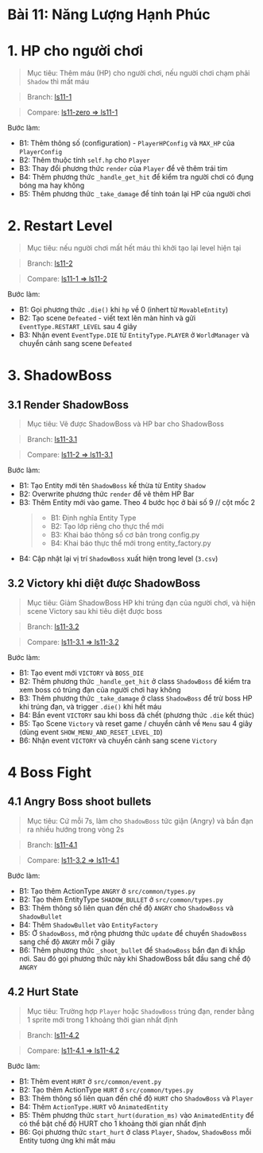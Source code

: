 # Bài 11: Năng Lượng Hạnh Phúc

# 1. HP cho người chơi

> Mục tiêu: Thêm máu (HP) cho người chơi, nếu người chơi chạm phải `Shadow` thì mất máu

> Branch: [ls11-1](https://github.com/STEAMforVietnam/cs102/tree/ls11-1)

> Compare: [ls11-zero => ls11-1](https://github.com/STEAMforVietnam/cs102/compare/ls11-zero...ls11-1)

Bước làm:
- B1: Thêm thông số (configuration) - `PlayerHPConfig` và `MAX_HP` của `PlayerConfig`
- B2: Thêm thuộc tính `self.hp` cho `Player`
- B3: Thay đổi phương thức `render` của `Player` để vẽ thêm trái tim
- B4: Thêm phương thức `_handle_get_hit` để kiểm tra người chơi có đụng bóng ma hay không
- B5: Thêm phương thức `_take_damage` để tính toán lại HP của người chơi

# 2. Restart Level

> Mục tiêu: nếu người chơi mất hết máu thì khởi tạo lại level hiện tại

> Branch: [ls11-2](https://github.com/STEAMforVietnam/cs102/tree/ls11-2)

> Compare: [ls11-1 => ls11-2](https://github.com/STEAMforVietnam/cs102/compare/ls11-1...ls11-2)

Bước làm:
- B1: Gọi phương thức `.die()` khi `hp` về 0 (inhert từ `MovableEntity`)
- B2: Tạo scene `Defeated` - viết text lên màn hình và gửi `EventType.RESTART_LEVEL` sau 4 giây
- B3: Nhận event `EventType.DIE` từ `EntityType.PLAYER` ở `WorldManager` và chuyển cảnh sang scene `Defeated`

# 3. ShadowBoss
## 3.1 Render ShadowBoss

> Mục tiêu: Vẽ được ShadowBoss và HP bar cho ShadowBoss

> Branch: [ls11-3.1](https://github.com/STEAMforVietnam/cs102/tree/ls11-3.1)

> Compare: [ls11-2 => ls11-3.1](https://github.com/STEAMforVietnam/cs102/compare/ls11-2...ls11-3.1)

Bước làm:
- B1: Tạo Entity mới tên `ShadowBoss` kế thừa từ Entity `Shadow`
- B2: Overwrite phương thức `render` để vẽ thêm HP Bar
- B3: Thêm Entity mới vào game. Theo 4 bước học ở bài số 9 // cột mốc 2
    > - B1: Định nghĩa Entity Type
    > - B2: Tạo lớp riêng cho thực thể mới
    > - B3: Khai báo thông số cơ bản trong config.py
    > - B4: Khai báo thực thể mới trong entity_factory.py
- B4: Cập nhật lại vị trí `ShadowBoss` xuất hiện trong level (`3.csv`)

## 3.2 Victory khi diệt được ShadowBoss

> Mục tiêu: Giảm ShadowBoss HP khi trúng đạn của người chơi, và hiện scene Victory sau khi tiêu diệt được boss

> Branch: [ls11-3.2](https://github.com/STEAMforVietnam/cs102/tree/ls11-3.2)

> Compare: [ls11-3.1 => ls11-3.2](https://github.com/STEAMforVietnam/cs102/compare/ls11-3.1...ls11-3.2)

Bước làm:
- B1: Tạo event mới `VICTORY` và `BOSS_DIE`
- B2: Thêm phương thức `_handle_get_hit` ở class `ShadowBoss` để kiểm tra xem boss có trúng đạn của người chơi hay không
- B3: Thêm phương thức `_take_damage` ở class `ShadowBoss` để trừ boss HP khi trúng đạn, và trigger `.die()` khi hết máu
- B4: Bắn event `VICTORY` sau khi boss đã chết (phương thức `.die` kết thúc)
- B5: Tạo Scene `Victory` và reset game / chuyển cảnh về `Menu` sau 4 giây (dùng event `SHOW_MENU_AND_RESET_LEVEL_ID`)
- B6: Nhận event `VICTORY` và chuyển cảnh sang scene `Victory`

# 4 Boss Fight

## 4.1 Angry Boss shoot bullets

> Mục tiêu: Cứ mỗi 7s, làm cho `ShadowBoss` tức giận (Angry) và bắn đạn ra nhiều hướng trong vòng 2s

> Branch: [ls11-4.1](https://github.com/STEAMforVietnam/cs102/tree/ls11-4.1)

> Compare: [ls11-3.2 => ls11-4.1](https://github.com/STEAMforVietnam/cs102/compare/ls11-3.2...ls11-4.1)

Bước làm:
- B1: Tạo thêm ActionType `ANGRY` ở `src/common/types.py`
- B2: Tạo thêm EntityType `SHADOW_BULLET` ở `src/common/types.py`
- B3: Thêm thông số liên quan đến chế độ `ANGRY` cho `ShadowBoss` và `ShadowBullet`
- B4: Thêm `ShadowBullet` vào `EntityFactory`
- B5: Ở `ShadowBoss`, mở rộng phương thức `update` để chuyển `ShadowBoss` sang chế độ `ANGRY` mỗi 7 giây
- B6: Thêm phương thức `_shoot_bullet` để `ShadowBoss` bắn đạn đi khắp nơi. Sau đó gọi phương thức này khi ShadowBoss bắt đầu sang chế độ `ANGRY`


## 4.2 Hurt State

> Mục tiêu: Trường hợp `Player` hoặc `ShadowBoss` trúng đạn, render bằng 1 sprite mới trong 1 khoảng thời gian nhất định

> Branch: [ls11-4.2](https://github.com/STEAMforVietnam/cs102/tree/ls11-4.2)

> Compare: [ls11-4.1 => ls11-4.2](https://github.com/STEAMforVietnam/cs102/compare/ls11-4.1...ls11-4.2)

Bước làm:
- B1: Thêm event `HURT` ở `src/common/event.py`
- B2: Tạo thêm ActionType `HURT` ở `src/common/types.py`
- B3: Thêm thông số liên quan đến chế độ `HURT` cho `ShadowBoss` và `Player`
- B4: Thêm `ActionType.HURT` vô `AnimatedEntity`
- B5: Thêm phương thức `start_hurt(duration_ms)` vào `AnimatedEntity` để có thể bật chế độ HURT cho 1 khoảng thời gian nhất định
- B6: Gọi phương thức `start_hurt` ở class `Player`, `Shadow`, `ShadowBoss` mỗi Entity tương ứng khi mất máu
